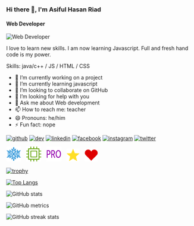 ### Hi there 👋, I'm Asiful Hasan Riad
#### Web Developer
![Web Developer](https://scontent.fdac33-1.fna.fbcdn.net/v/t1.6435-9/186556723_1186736795090746_3740512349191304815_n.jpg?_nc_cat=100&ccb=1-7&_nc_sid=300f58&_nc_eui2=AeETKAMXgtE_7XqV0o8RXUcwDrEuO3xiSjMOsS47fGJKM0Cz9KuugwOzBOKPfbuj7fIH9Ysygg4w71GmFkV-vXSw&_nc_ohc=7B5tiib_-nEAX97mTqk&_nc_ht=scontent.fdac33-1.fna&oh=00_AfAaNkd2XTemVBEcf2761HRcdq8EwfaXcm3t07h-yKXz5g&oe=65A2DE84)

I love to learn new skills. I am now learning Javascript. Full and fresh hand code is my power.

Skills: java/c++ / JS / HTML / CSS

- 🔭 I’m currently working on a project 
- 🌱 I’m currently learning javascript 
- 👯 I’m looking to collaborate on GitHub 
- 🤔 I’m looking for help with you 
- 💬 Ask me about Web development  
- 📫 How to reach me: teacher 
- 😄 Pronouns: he/him 
- ⚡ Fun fact: nope 


[<img src='https://cdn.jsdelivr.net/npm/simple-icons@3.0.1/icons/github.svg' alt='github' height='40'>](https://github.com/https://github.com/me-riad/me-riad)  [<img src='https://cdn.jsdelivr.net/npm/simple-icons@3.0.1/icons/hashnode.svg' alt='dev' height='40'>](https://hashnode.com/@riad91178)  [<img src='https://cdn.jsdelivr.net/npm/simple-icons@3.0.1/icons/linkedin.svg' alt='linkedin' height='40'>](https://www.linkedin.com/in/https://www.linkedin.com/in/seo-expert-bangladesh-digital-marketer//)  [<img src='https://cdn.jsdelivr.net/npm/simple-icons@3.0.1/icons/facebook.svg' alt='facebook' height='40'>](https://www.facebook.com/https://www.facebook.com/ahriad.91178/)  [<img src='https://cdn.jsdelivr.net/npm/simple-icons@3.0.1/icons/instagram.svg' alt='instagram' height='40'>](https://www.instagram.com/https://www.instagram.com/riad_91178//)  [<img src='https://cdn.jsdelivr.net/npm/simple-icons@3.0.1/icons/twitter.svg' alt='twitter' height='40'>](https://twitter.com/https://twitter.com/riad_1059)  

<a href='https://archiveprogram.github.com/'><img src='https://raw.githubusercontent.com/acervenky/animated-github-badges/master/assets/acbadge.gif' width='40' height='40'></a> <a href='https://docs.github.com/en/developers'><img src='https://raw.githubusercontent.com/acervenky/animated-github-badges/master/assets/devbadge.gif' width='40' height='40'></a> <a href='https://github.com/pricing'><img src='https://raw.githubusercontent.com/acervenky/animated-github-badges/master/assets/pro.gif' width='40' height='40'></a> <a href='https://stars.github.com/'><img src='https://raw.githubusercontent.com/acervenky/animated-github-badges/master/assets/starbadge.gif' width='35' height='35'></a> <a href='https://docs.github.com/en/github/supporting-the-open-source-community-with-github-sponsors'><img src='https://raw.githubusercontent.com/acervenky/animated-github-badges/master/assets/sponsorbadge.gif' width='35' height='35'></a> 

[![trophy](https://github-profile-trophy.vercel.app/?username=https://github.com/me-riad/me-riad)](https://github.com/ryo-ma/github-profile-trophy)

[![Top Langs](https://github-readme-stats.vercel.app/api/top-langs/?username=https://github.com/me-riad/me-riad)](https://github.com/anuraghazra/github-readme-stats)

![GitHub stats](https://github-readme-stats.vercel.app/api?username=https://github.com/me-riad/me-riad&show_icons=true&count_private=true)  

![GitHub metrics](https://metrics.lecoq.io/https://github.com/me-riad/me-riad)  

![GitHub streak stats](https://streak-stats.demolab.com/?user=https://github.com/me-riad/me-riad)  

